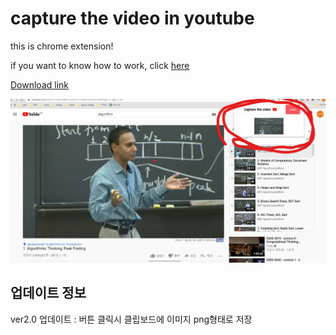 
# capture the video in youtube

this is chrome extension!

if you want to know how to work,
click [here](https://www.youtube.com/watch?v=Q8YnZipen_c)

[Download link](https://chrome.google.com/webstore/detail/youtube-capture/dhnikjofbddmfnkonpedeajjkhoecdfp?hl=ko)

![god](/god.jpg)

## 업데이트 정보 
ver2.0 업데이트 : 버튼 클릭시 클립보드에 이미지 png형태로 저장 
